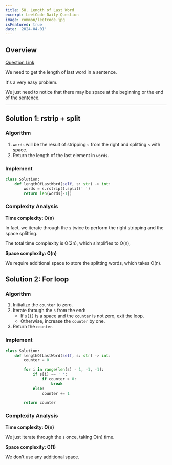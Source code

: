 ```yaml
---
title: 58. Length of Last Word
excerpt: LeetCode Daily Question
image: common/leetcode.jpg
isFeatured: true
date: '2024-04-01'
---
```


## Overview

[Question Link](https://leetcode.com/problems/length-of-last-word/description/)

We need to get the length of last word in a sentence.

It's a very easy problem.

We just need to notice that there may be space at the beginning or the end of the sentence.

---

## Solution 1: rstrip + split

### Algorithm

1. `words` will be the result of stripping `s` from the right and splitting `s` with space.
2. Return the length of the last element in `words`.

### Implement

```python
class Solution:
    def lengthOfLastWord(self, s: str) -> int:
        words = s.rstrip().split(' ')
        return len(words[-1])
```

### Complexity Analysis

**Time complexity: O(n)**

In fact, we iterate through the `s` twice to perform the right stripping and the space splitting.

The total time complexity is O(2n), which simplifies to O(n),

**Space complexity: O(n)**

We require additional space to store the splitting words, which takes O(n).

## Solution 2: For loop

### Algorithm

1. Initialize the `counter` to zero.
2. Iterate through the `s` from the end:
   - If `s[i]` is a space and the `counter` is not zero, exit the loop.
   - Otherwise, increase the `counter` by one.
3. Return the `counter`.

### Implement

```python
class Solution:
    def lengthOfLastWord(self, s: str) -> int:
        counter = 0

        for i in range(len(s) - 1, -1, -1):
            if s[i] == ' ':
                if counter > 0:
                    break
            else:
                counter += 1

        return counter
```

### Complexity Analysis

**Time complexity: O(n)**

We just iterate through the `s` once, taking O(n) time.

**Space complexity: O(1)**

We don't use any additional space.
